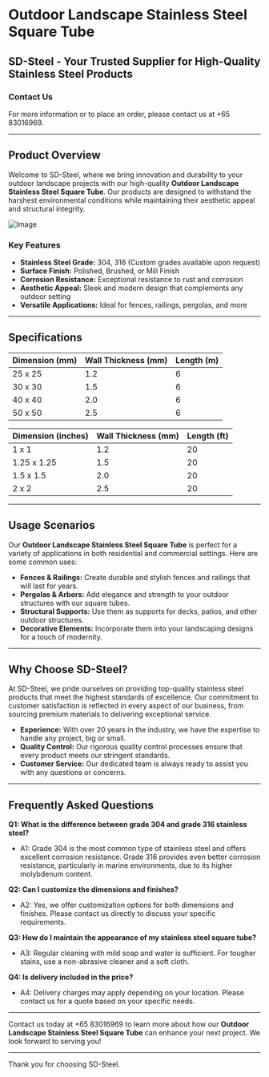 # Outdoor Landscape Stainless Steel Square Tube

## SD-Steel - Your Trusted Supplier for High-Quality Stainless Steel Products

### Contact Us
For more information or to place an order, please contact us at +65 83016969.

---

## Product Overview

Welcome to SD-Steel, where we bring innovation and durability to your outdoor landscape projects with our high-quality **Outdoor Landscape Stainless Steel Square Tube**. Our products are designed to withstand the harshest environmental conditions while maintaining their aesthetic appeal and structural integrity.

![Image](https://github.com/user-attachments/assets/2567258e-e124-4816-932d-1809bd27ef0b)

### Key Features

- **Stainless Steel Grade:** 304, 316 (Custom grades available upon request)
- **Surface Finish:** Polished, Brushed, or Mill Finish
- **Corrosion Resistance:** Exceptional resistance to rust and corrosion
- **Aesthetic Appeal:** Sleek and modern design that complements any outdoor setting
- **Versatile Applications:** Ideal for fences, railings, pergolas, and more

---

## Specifications

| Dimension (mm) | Wall Thickness (mm) | Length (m) |
|----------------|---------------------|------------|
| 25 x 25        | 1.2                 | 6          |
| 30 x 30        | 1.5                 | 6          |
| 40 x 40        | 2.0                 | 6          |
| 50 x 50        | 2.5                 | 6          |

| Dimension (inches) | Wall Thickness (mm) | Length (ft) |
|--------------------|---------------------|-------------|
| 1 x 1              | 1.2                 | 20          |
| 1.25 x 1.25        | 1.5                 | 20          |
| 1.5 x 1.5          | 2.0                 | 20          |
| 2 x 2              | 2.5                 | 20          |

---

## Usage Scenarios

Our **Outdoor Landscape Stainless Steel Square Tube** is perfect for a variety of applications in both residential and commercial settings. Here are some common uses:

- **Fences & Railings:** Create durable and stylish fences and railings that will last for years.
- **Pergolas & Arbors:** Add elegance and strength to your outdoor structures with our square tubes.
- **Structural Supports:** Use them as supports for decks, patios, and other outdoor structures.
- **Decorative Elements:** Incorporate them into your landscaping designs for a touch of modernity.

---

## Why Choose SD-Steel?

At SD-Steel, we pride ourselves on providing top-quality stainless steel products that meet the highest standards of excellence. Our commitment to customer satisfaction is reflected in every aspect of our business, from sourcing premium materials to delivering exceptional service.

- **Experience:** With over 20 years in the industry, we have the expertise to handle any project, big or small.
- **Quality Control:** Our rigorous quality control processes ensure that every product meets our stringent standards.
- **Customer Service:** Our dedicated team is always ready to assist you with any questions or concerns.

---

## Frequently Asked Questions

**Q1: What is the difference between grade 304 and grade 316 stainless steel?**
- A1: Grade 304 is the most common type of stainless steel and offers excellent corrosion resistance. Grade 316 provides even better corrosion resistance, particularly in marine environments, due to its higher molybdenum content.

**Q2: Can I customize the dimensions and finishes?**
- A2: Yes, we offer customization options for both dimensions and finishes. Please contact us directly to discuss your specific requirements.

**Q3: How do I maintain the appearance of my stainless steel square tube?**
- A3: Regular cleaning with mild soap and water is sufficient. For tougher stains, use a non-abrasive cleaner and a soft cloth.

**Q4: Is delivery included in the price?**
- A4: Delivery charges may apply depending on your location. Please contact us for a quote based on your specific needs.

---

Contact us today at +65 83016969 to learn more about how our **Outdoor Landscape Stainless Steel Square Tube** can enhance your next project. We look forward to serving you!

---

Thank you for choosing SD-Steel.